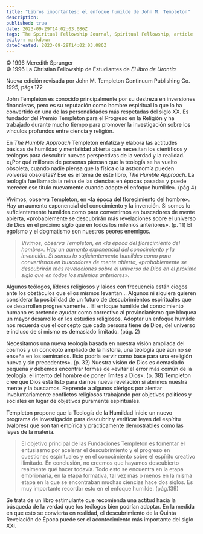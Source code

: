 ```yaml
---
title: "Libros importantes: el enfoque humilde de John M. Templeton"
description: 
published: true
date: 2023-09-29T14:02:03.086Z
tags: The Spiritual Fellowship Journal, Spiritual Fellowship, article
editor: markdown
dateCreated: 2023-09-29T14:02:03.086Z
---
```


<p class="v-card v-sheet theme--light grey lighten-3 px-2">© 1996 Meredith Sprunger<br>© 1996 La Christian Fellowship de Estudiantes de <i>El libro de Urantia</i></p>


Nueva edición revisada
por John M. Templeton
Continuum Publishing Co. 1995, págs.172

John Templeton es conocido principalmente por su destreza en inversiones financieras, pero es su reputación como hombre espiritual lo que lo ha convertido en una de las personalidades más respetadas del siglo XX. Es fundador del Premio Templeton para el Progreso en la Religión y ha trabajado durante mucho tiempo para promover la investigación sobre los vínculos profundos entre ciencia y religión.

En _The Humble Approach_ Templeton enfatiza y elabora las actitudes básicas de humildad y mentalidad abierta que necesitan los científicos y teólogos para descubrir nuevas perspectivas de la verdad y la realidad. «¿Por qué millones de personas piensan que la teología se ha vuelto obsoleta, cuando nadie piensa que la física o la astronomía pueden volverse obsoletas? Ese es el tema de este libro, _The Humble Approach_. La teología fue llamada la reina de las ciencias en épocas pasadas y puede merecer ese título nuevamente cuando adopte el enfoque humilde». (pág.4)

Vivimos, observa Templeton, en «la época del florecimiento del hombre». Hay un aumento exponencial del conocimiento y la invención. Si somos lo suficientemente humildes como para convertirnos en buscadores de mente abierta, «probablemente se descubrirán más revelaciones sobre el universo de Dios en el próximo siglo que en todos los milenios anteriores». (p. 11) El egoísmo y el dogmatismo son nuestros peores enemigos.

> _Vivimos, observa Templeton, en «la época del florecimiento del hombre». Hay un aumento exponencial del conocimiento y la invención. Si somos lo suficientemente humildes como para convertirnos en buscadores de mente abierta, «probablemente se descubrirán más revelaciones sobre el universo de Dios en el próximo siglo que en todos los milenios anteriores»._

Algunos teólogos, líderes religiosos y laicos con frecuencia están ciegos ante los obstáculos que ellos mismos levantan... Algunos ni siquiera quieren considerar la posibilidad de un futuro de descubrimientos espirituales que se desarrollen progresivamente... El enfoque humilde del conocimiento humano es pretende ayudar como correctivo al provincianismo que bloquea un mayor desarrollo en los estudios religiosos. Adoptar un enfoque humilde nos recuerda que el concepto que cada persona tiene de Dios, del universo e incluso de sí mismo es demasiado limitado. (pág. 2)

Necesitamos una nueva teología basada en nuestra visión ampliada del cosmos y un concepto ampliado de la historia, una teología que aún no se enseña en los seminarios. Esto podría servir como base para una «religión nueva y sin precedentes». (p. 32) Nuestra visión de Dios es demasiado pequeña y debemos encontrar formas de «evitar el error más común de la teología: el intento del hombre de poner límites a Dios». (p. 38) Templeton cree que Dios está listo para darnos nueva revelación si abrimos nuestra mente y la buscamos. Reprende a algunos clérigos por alentar involuntariamente conflictos religiosos trabajando por objetivos políticos y sociales en lugar de objetivos puramente espirituales.

Templeton propone que la Teología de la Humildad inicie un nuevo programa de investigación para descubrir y verificar leyes del espíritu (valores) que son tan empírica y prácticamente demostrables como las leyes de la materia.

> El objetivo principal de las Fundaciones Templeton es fomentar el entusiasmo por acelerar el descubrimiento y el progreso en cuestiones espirituales y en el conocimiento sobre el espíritu creativo ilimitado. En conclusión, no creemos que hayamos descubierto realmente qué hacer todavía. Todo esto se encuentra en la etapa embrionaria, en la etapa formativa, tal vez más o menos en la misma etapa en la que se encontraban muchas ciencias hace dos siglos. Es muy importante recordar esto en el enfoque humilde. (pág.139)

Se trata de un libro estimulante que recomienda una actitud hacia la búsqueda de la verdad que los teólogos bien podrían adoptar. En la medida en que esto se convierta en realidad, el descubrimiento de la Quinta Revelación de Época puede ser el acontecimiento más importante del siglo XXI.

